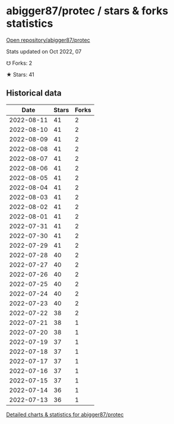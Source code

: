 # abigger87/protec / stars & forks statistics

[Open repository/abigger87/protec](https://github.com/abigger87/protec)

Stats updated on Oct 2022, 07

☋ Forks: 2

★ Stars: 41

## Historical data
| Date | Stars | Forks |
|------|-------|-------|
| 2022-08-11 | 41 | 2 | 
| 2022-08-10 | 41 | 2 | 
| 2022-08-09 | 41 | 2 | 
| 2022-08-08 | 41 | 2 | 
| 2022-08-07 | 41 | 2 | 
| 2022-08-06 | 41 | 2 | 
| 2022-08-05 | 41 | 2 | 
| 2022-08-04 | 41 | 2 | 
| 2022-08-03 | 41 | 2 | 
| 2022-08-02 | 41 | 2 | 
| 2022-08-01 | 41 | 2 | 
| 2022-07-31 | 41 | 2 | 
| 2022-07-30 | 41 | 2 | 
| 2022-07-29 | 41 | 2 | 
| 2022-07-28 | 40 | 2 | 
| 2022-07-27 | 40 | 2 | 
| 2022-07-26 | 40 | 2 | 
| 2022-07-25 | 40 | 2 | 
| 2022-07-24 | 40 | 2 | 
| 2022-07-23 | 40 | 2 | 
| 2022-07-22 | 38 | 2 | 
| 2022-07-21 | 38 | 1 | 
| 2022-07-20 | 38 | 1 | 
| 2022-07-19 | 37 | 1 | 
| 2022-07-18 | 37 | 1 | 
| 2022-07-17 | 37 | 1 | 
| 2022-07-16 | 37 | 1 | 
| 2022-07-15 | 37 | 1 | 
| 2022-07-14 | 36 | 1 | 
| 2022-07-13 | 36 | 1 | 


[Detailed charts & statistics for abigger87/protec](https://reviewgithub.com/rep/abigger87/protec)
